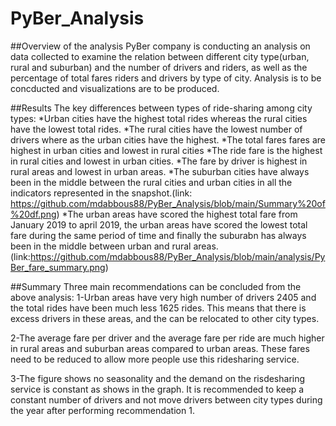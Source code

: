 # PyBer_Analysis
##Overview of the analysis
PyBer company is conducting an analysis on data collected to examine the relation between different city type(urban, rural and suburban) and the number of drivers and riders, as well as the percentage of total fares riders and drivers by type of city. Analysis is to be concducted and visualizations are to be produced.

##Results
The key differences between types of ride-sharing among city types:
*Urban cities have the highest total rides whereas the rural cities have the lowest total rides.
*The rural cities have the lowest number of drivers where as the urban cities have the highest.
*The total fares fares are highest in urban cities and lowest in rural cities
*The ride fare is the highest in rural cities and lowest in urban cities.
*The fare by driver is highest in rural areas and lowest in urban areas.
*The suburban cities have always been in the middle between the rural cities and urban cities in all the indicators represented in the snapshot.(link: https://github.com/mdabbous88/PyBer_Analysis/blob/main/Summary%20of%20df.png)
*The urban areas have scored the highest total fare from January 2019 to april 2019, the urban areas have scored the lowest total fare during the same period of time and finally the suburabn has always been in the middle between urban and rural areas. (link:https://github.com/mdabbous88/PyBer_Analysis/blob/main/analysis/PyBer_fare_summary.png)

##Summary
Three main recommendations can be concluded from the above analysis:
1-Urban areas have very high number of drivers 2405 and the total rides have been much less 1625 rides. This means that there is excess drivers in these areas, and the can be relocated to other city types.

2-The average fare per driver and the average fare per ride are much higher in rural areas and suburban areas compared to urban areas.  These fares need to be reduced to allow more people use this ridesharing service.

3-The figure shows no seasonality and the demand on the risdesharing service is constant as shows in the graph. It is recommended to keep a constant number of drivers and not move drivers between city types during the year after performing recommendation 1.
